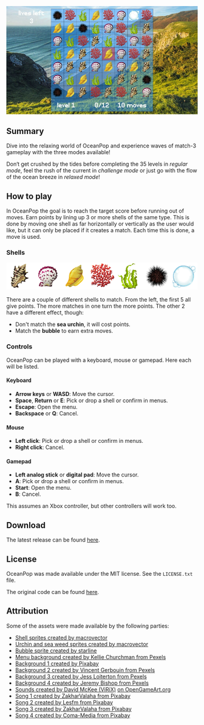 ![screenshot](screenshot.jpg?raw=true)

## Summary

Dive into the relaxing world of OceanPop and experience waves of match-3 gameplay with the three modes available! 

Don‘t get crushed by the tides before completing the 35 levels in _regular mode_, feel the rush of the current in _challenge mode_ or just go with the flow of the ocean breeze in _relaxed mode_!

## How to play

In OceanPop the goal is to reach the target score before running out of moves. Earn points by lining up 3 or more shells of the same type. This is done by moving one shell as far horizontally or vertically as the user would like, but it can only be placed if it creates a match. Each time this is done, a move is used.

### Shells

![shells](assets/images/shells128.png?raw=true)

There are a couple of different shells to match. From the left, the first 5 all give points. The more matches in one turn the more points. The other 2 have a different effect, though:

- Don't match the **sea urchin**, it will cost points.
- Match the **bubble** to earn extra moves.

### Controls

OceanPop can be played with a keyboard, mouse or gamepad. Here each will be listed.

#### Keyboard

- **Arrow keys** or **WASD**: Move the cursor.
- **Space**, **Return** or **E**: Pick or drop a shell or confirm in menus.
- **Escape**: Open the menu.
- **Backspace** or **Q**: Cancel.

#### Mouse

- **Left click**: Pick or drop a shell or confirm in menus.
- **Right click**: Cancel.

#### Gamepad

- **Left analog stick** or **digital pad**: Move the cursor.
- **A**: Pick or drop a shell or confirm in menus.
- **Start**: Open the menu.
- **B**: Cancel.

This assumes an Xbox controller, but other controllers will work too.

## Download

The latest release can be found [here](https://github.com/sharkwouter/oceanpop/releases/latest).

## License

OceanPop was made available under the MIT license. See the ``LICENSE.txt`` file.

The original code can be found [here](https://github.com/sharkwouter/oceanpop/).

## Attribution

Some of the assets were made available by the following parties:

- [Shell sprites created by macrovector](https://www.freepik.com/free-vector/sea-fauna-icons_3924735.htm)
- [Urchin and sea weed sprites created by macrovector](https://www.freepik.com/free-vector/sea-life-cartoon-icons-set_4265868.htm)
- [Bubble sprite created by starline](https://www.freepik.com/free-vector/water-bubbles-background-with-text-space_15355945.htm)
- [Menu background created by Kellie Churchman from Pexels](https://www.pexels.com/photo/landscape-photograph-of-body-of-water-1001682/)
- [Background 1 created by Pixabay](https://www.pexels.com/photo/scenic-view-of-landscape-against-sky-315998/)
- [Background 2 created by Vincent Gerbouin from Pexels](https://www.pexels.com/photo/three-brown-wooden-cottage-and-sea-1167021/)
- [Background 3 created by Jess Loiterton from Pexels](https://www.pexels.com/photo/ocean-waves-crashing-on-shore-during-sunset-4603410/)
- [Background 4 created by Jeremy Bishop from Pexels](https://www.pexels.com/photo/underwater-photography-of-turtle-2397653/)
- [Sounds created by David McKee (ViRiX)](https://www.soundcloud.com/virix) [on OpenGameArt.org](https://opengameart.org/content/ui-sound-effects-pack)
- [Song 1 created by ZakharValaha from Pixabay](https://pixabay.com/music/corporate-background-uplifting-amp-upbeat-corporate-long-10292/)
- [Song 2 created by Lesfm from Pixabay](https://pixabay.com/music/solo-guitar-in-the-forest-ambient-acoustic-guitar-instrumental-background-music-for-videos-5718/)
- [Song 3 created by ZakharValaha from Pixabay](https://pixabay.com/music/beautiful-plays-ambient-piano-amp-strings-10711/)
- [Song 4 created by Coma-Media from Pixabay](https://pixabay.com/music/ambient-deep-ambient-11051/)
